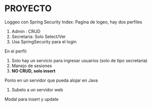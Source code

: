 # PROYECTO

Loggeo con Spring Security
Index: Pagina de logeo, hay dos perfiles
1. Admin : CRUD
2. Secretaria: Solo Select/Ver
2. Usa SpringSecurity para el login

En el perfil:
1. Solo hay un servicio para ingresar usuarios (solo de tipo secretaria)
1. Manejo de sesiones
2. **NO CRUD, solo insert**

Ponlo en un servidor que pueda alojar en Java
1. Subelo a un servidor web

Modal para insert y update